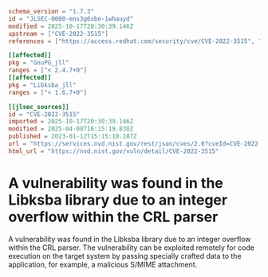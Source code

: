 ```toml
schema_version = "1.7.3"
id = "JLSEC-0000-mns3g6xbe-1whauyd"
modified = 2025-10-17T20:30:39.146Z
upstream = ["CVE-2022-3515"]
references = ["https://access.redhat.com/security/cve/CVE-2022-3515", "https://bugzilla.redhat.com/show_bug.cgi?id=2135610", "https://dev.gnupg.org/rK4b7d9cd4a018898d7714ce06f3faf2626c14582b", "https://security.netapp.com/advisory/ntap-20230706-0008/", "https://www.gnupg.org/blog/20221017-pepe-left-the-ksba.html", "https://access.redhat.com/security/cve/CVE-2022-3515", "https://bugzilla.redhat.com/show_bug.cgi?id=2135610", "https://dev.gnupg.org/rK4b7d9cd4a018898d7714ce06f3faf2626c14582b", "https://security.netapp.com/advisory/ntap-20230706-0008/", "https://www.gnupg.org/blog/20221017-pepe-left-the-ksba.html"]

[[affected]]
pkg = "GnuPG_jll"
ranges = ["< 2.4.7+0"]
[[affected]]
pkg = "Libksba_jll"
ranges = ["< 1.6.7+0"]

[[jlsec_sources]]
id = "CVE-2022-3515"
imported = 2025-10-17T20:30:39.146Z
modified = 2025-04-08T16:15:19.830Z
published = 2023-01-12T15:15:10.187Z
url = "https://services.nvd.nist.gov/rest/json/cves/2.0?cveId=CVE-2022-3515"
html_url = "https://nvd.nist.gov/vuln/detail/CVE-2022-3515"
```

# A vulnerability was found in the Libksba library due to an integer overflow within the CRL parser

A vulnerability was found in the Libksba library due to an integer overflow within the CRL parser. The vulnerability can be exploited remotely for code execution on the target system by passing specially crafted data to the application, for example, a malicious S/MIME attachment.

